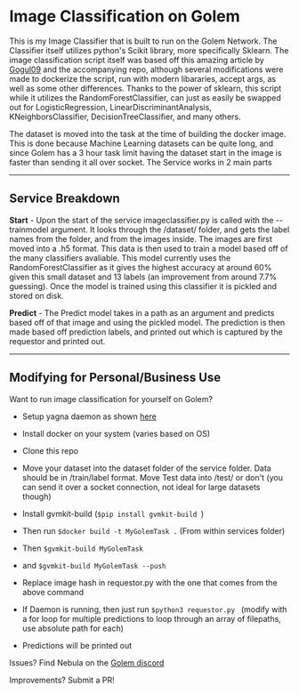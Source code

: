 # Image Classification on Golem

This is my Image Classifier that is built to run on the Golem Network. The Classifier itself utilizes python's Scikit library, more specifically Sklearn. The image classification script itself was based off this amazing article by [Gogul09](https://gogul.dev/software/image-classification-python) and the accompanying repo, although several modifications were made to dockerize the script, run with modern libararies, accept args, as well as some other differences. Thanks to the power of sklearn, this script while it utilizes the RandomForestClassifier, can just as easily be swapped out for LogisticRegression, LinearDiscriminantAnalysis, KNeighborsClassifier, DecisionTreeClassifier, and many others.

The dataset is moved into the task at the time of building the docker image. This is done because Machine Learning datasets can be quite long, and since Golem has a 3 hour task limit having the dataset start in the image is faster than sending it all over socket. The Service works in 2 main parts

----------------

## Service Breakdown

**Start** - Upon the start of the service imageclassifier.py is called with the --trainmodel argument. It looks through the /dataset/ folder, and gets the label names from the folder, and from the images inside. The images are first moved into a .h5 format. This data is then used to train a model based off of the many classifiers avaliable. This model currently uses the RandomForestClassifier as it gives the highest accuracy at around 60% given this small dataset and 13 labels (an improvement from around 7.7% guessing). Once the model is trained using this classifier it is pickled and stored on disk.

**Predict** - The Predict model takes in a path as an argument and predicts based off of that image and using the pickled model. The prediction is then made based off prediction labels, and printed out which is captured by the requestor and printed out.

----

## Modifying for Personal/Business Use

Want to run image classification for yourself on Golem?

- Setup yagna daemon as shown [here](https://handbook.golem.network/requestor-tutorials/flash-tutorial-of-requestor-development)

- Install docker on your system (varies based on OS)

- Clone this repo

- Move your dataset into the dataset folder of the service folder. Data should be in /train/label format. Move Test data into /test/ or don't (you can send it over a socket connection, not ideal for large datasets though)

- Install gvmkit-build (```$pip install gvmkit-build ```)

- Then run ```$docker build -t MyGolemTask .``` (From within services folder)

- Then ```$gvmkit-build MyGolemTask ```

- and ```$gvmkit-build MyGolemTask --push```

- Replace image hash in requestor.py with the one that comes from the above command

- If Daemon is running, then just run ```$python3 requestor.py ``` (modify with a for loop for multiple predictions to loop through an array of filepaths, use absolute path for each)

- Predictions will be printed out

Issues? Find Nebula on the [Golem discord](https://discord.com/invite/y29dtcM) 

Improvements? Submit a PR!